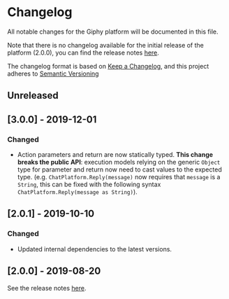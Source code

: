 # Changelog

All notable changes for the Giphy platform will be documented in this file.

Note that there is no changelog available for the initial release of the platform (2.0.0), you can find the release notes [here](https://github.com/xatkit-bot-platform/xatkit-giphy-platform/releases).

The changelog format is based on [Keep a Changelog](https://keepachangelog.com/en/1.0.0/), and this project adheres to [Semantic Versioning](https://semver.org/v2.0.0.html)

## Unreleased

## [3.0.0] - 2019-12-01

### Changed
- Action parameters and return are now statically typed. **This change breaks the public API**: execution models relying on the generic `Object` type for parameter and return now need to cast values to the expected type. (e.g. `ChatPlatform.Reply(message)` now requires that `message` is a `String`, this can be fixed with the following syntax `ChatPlatform.Reply(message as String)`).  

## [2.0.1] - 2019-10-10

### Changed

- Updated internal dependencies to the latest versions.

## [2.0.0] - 2019-08-20 

See the release notes [here](https://github.com/xatkit-bot-platform/xatkit-giphy-platform/releases).
